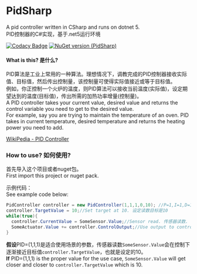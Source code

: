 # PidSharp
A pid controller written in CSharp and runs on dotnet 5.  
PID控制器的C#实现，基于.net5运行环境  
  
[![Codacy Badge](https://app.codacy.com/project/badge/Grade/c8157e147fe9417bbba078c268fc4c1c)](https://www.codacy.com/gh/MicrostormSoft/PidSharp/dashboard?utm_source=github.com&amp;utm_medium=referral&amp;utm_content=MicrostormSoft/PidSharp&amp;utm_campaign=Badge_Grade)
[![NuGet version (PidSharp)](https://img.shields.io/nuget/v/PidSharp.svg?style=flat)](https://www.nuget.org/packages/PidSharp/)

#### What is this?  是什么?  

PID算法是工业上常用的一种算法。理想情况下，调教完成的PID控制器接收实际值、目标值，然后传出控制量，该控制量可使得实际值接近或等于目标值。  
例如，你正控制一个火炉的温度，则PID算法可以接收当前温度(实际值)，设定期望达到的温度(目标值)，传出所需的加热功率增量(控制量)。  
A PID controller takes your current value, desired value and returns the control variable you need to get to the desired value.  
For example, say you are trying to maintain the temperature of an oven. PID takes in current temperature, desired temperature and returns the heating power you need to add.  

[WikiPedia - PID Controller](https://en.wikipedia.org/wiki/PID_controller)

### How to use?  如何使用?

首先导入这个项目或者nuget包。  
First import this project or nuget pack.  

示例代码：  
See example code below:

```csharp
PidController controller = new PidController(1,1,1,0,10); //P=1,I=1,D=1,Output between 0 and 100 输出从0到100
controller.TargetValue = 10;//Set target at 10. 设定读数目标是10
while(true){
  controller.CurrentValue = SomeSensor.Value;//Sensor read. 传感器读数.
  SomeActuator.Value += controller.ControlOutput;//Use output to control actuator. 用输出控制执行机构
}
```

**假设**PID=(1,1,1)是适合使用场景的参数，传感器读数`SomeSensor.Value`会在控制下逐渐接近目标值`controller.TargetValue`，也就是设定的10。  
**If** PID=(1,1,1) is the proper value for the use case, `SomeSensor.Value` will get closer and closer to `controller.TargetValue` which is 10.  

